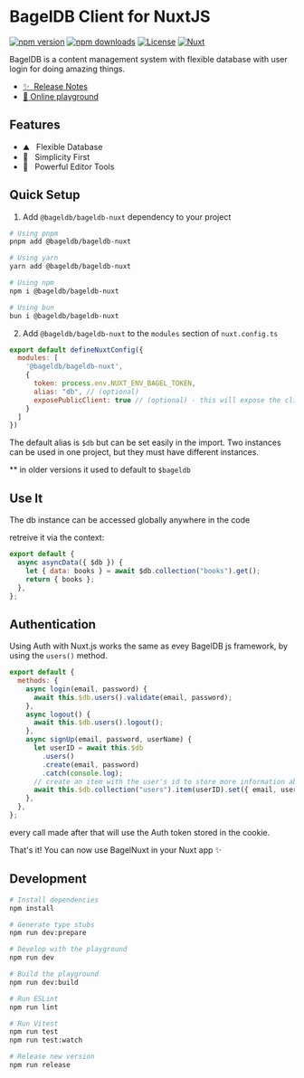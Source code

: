 # BagelDB Client for NuxtJS

[![npm version][npm-version-src]][npm-version-href]
[![npm downloads][npm-downloads-src]][npm-downloads-href]
[![License][license-src]][license-href]
[![Nuxt][nuxt-src]][nuxt-href]

BagelDB is a content management system with flexible database with user login for doing amazing things.

- [✨ &nbsp;Release Notes](/CHANGELOG.md)
- [🏀 Online playground](https://stackblitz.com/github/bageldb/libraries/tree/main/bageldb-nuxt?file=playground%2Fapp.vue)
<!-- - [📖 &nbsp;Documentation](https://docs.bageldb.com) -->

## Features

- ⛰ &nbsp; Flexible Database
- 🚠 &nbsp; Simplicity First
- 🌲 &nbsp; Powerful Editor Tools

## Quick Setup

1. Add `@bageldb/bageldb-nuxt` dependency to your project

```bash
# Using pnpm
pnpm add @bageldb/bageldb-nuxt

# Using yarn
yarn add @bageldb/bageldb-nuxt

# Using npm
npm i @bageldb/bageldb-nuxt

# Using bun
bun i @bageldb/bageldb-nuxt
```

2. Add `@bageldb/bageldb-nuxt` to the `modules` section of `nuxt.config.ts`

```js
export default defineNuxtConfig({
  modules: [
    '@bageldb/bageldb-nuxt',
    {
      token: process.env.NUXT_ENV_BAGEL_TOKEN,
      alias: "db", // (optional)
      exposePublicClient: true // (optional) - this will expose the client to the browser
    }
  ]
})
```

The default alias is `$db` but can be set easily in the import. Two instances can be used in one project, but they must have different instances.

** in older versions it used to default to `$bageldb`

## Use It

The db instance can be accessed globally anywhere in the code

retreive it via the context:

```js
export default {
  async asyncData({ $db }) {
    let { data: books } = await $db.collection("books").get();
    return { books };
  },
};
```
<!--
if you call the instance via the `fetch()` method, use `this` before calling it

```js
export default {
  async fetch() {
    let { data: books } = await this.$db.collection("books").get();
    return { books };
  },
};
``` -->

## Authentication

Using Auth with Nuxt.js works the same as evey BagelDB js framework, by using the `users()` method.

```js
export default {
  methods: {
    async login(email, password) {
      await this.$db.users().validate(email, password);
    },
    async logout() {
      await this.$db.users().logout();
    },
    async signUp(email, password, userName) {
      let userID = await this.$db
        .users()
        .create(email, password)
        .catch(console.log);
      // create an item with the user's id to store more information about the user.
      await this.$db.collection("users").item(userID).set({ email, userName });
    },
  },
};
```

every call made after that will use the Auth token stored in the cookie.


That's it! You can now use BagelNuxt in your Nuxt app ✨


## Development

```bash
# Install dependencies
npm install

# Generate type stubs
npm run dev:prepare

# Develop with the playground
npm run dev

# Build the playground
npm run dev:build

# Run ESLint
npm run lint

# Run Vitest
npm run test
npm run test:watch

# Release new version
npm run release
```

<!-- Badges -->
[npm-version-src]: https://img.shields.io/npm/v/@bageldb/bageldb-nuxt/latest.svg?style=flat&colorA=18181B&colorB=28CF8D
[npm-version-href]: https://npmjs.com/package/@bageldb/bageldb-nuxt

[npm-downloads-src]: https://img.shields.io/npm/dm/@bageldb/bageldb-nuxt.svg?style=flat&colorA=18181B&colorB=28CF8D
[npm-downloads-href]: https://npmjs.com/package/@bageldb/bageldb-nuxt

[license-src]: https://img.shields.io/npm/l/@bageldb/bageldb-nuxt.svg?style=flat&colorA=18181B&colorB=28CF8D
[license-href]: https://npmjs.com/package/@bageldb/bageldb-nuxt

[nuxt-src]: https://img.shields.io/badge/Nuxt-18181B?logo=nuxt.js
[nuxt-href]: https://nuxt.com
